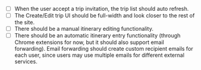 - [ ] When the user accept a trip invitation, the trip list should auto refresh.
- [ ] The Create/Edit trip UI should be full-width and look closer to the rest of the site.
- [ ] There should be a manual itinerary editing functionality.
- [ ] There should be an automatic itinerary entry functionality (through Chrome extensions for now, but it should also support email forwarding). Email forwarding should create custom recipient emails for each user, since users may use multiple emails for different external services.
